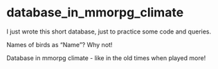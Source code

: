 # database_in_mmorpg_climate

I just wrote this short database, just to practice some code and queries.

Names of birds as “Name”? Why not!

Database in mmorpg climate - like in the old times when played more!

